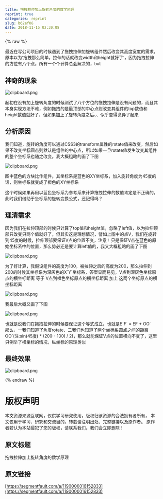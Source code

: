 ```yaml
---
title: 拖拽拉伸加上旋转角度的数学原理
reprint: true
categories: reprint
slug: b62ef06
date: 2018-11-15 02:30:08
---
```


{% raw %}
<p>&#x6700;&#x8FD1;&#x5728;&#x5199;&#x516C;&#x53F8;&#x9879;&#x76EE;&#x7684;&#x65F6;&#x5019;&#x9047;&#x5230;&#x4E86;&#x62D6;&#x62FD;&#x62C9;&#x4F38;&#x52A0;&#x65CB;&#x8F6C;&#x7EC4;&#x4EF6;&#x7136;&#x540E;&#x6539;&#x53D8;&#x5176;&#x9AD8;&#x5EA6;&#x5BBD;&#x5EA6;&#x7684;&#x9700;&#x6C42;&#xFF0C;&#x539F;&#x672C;&#x4EE5;&#x4E3A;&#x2018;&#x62D6;&#x62FD;&#x90A3;&#x4E48;&#x7B80;&#x5355;&#xFF0C;&#x62C9;&#x4F38;&#x7684;&#x8BDD;&#x5C31;&#x6539;&#x53D8;width&#x548C;height&#x5C31;&#x597D;&#x4E86;&#x2019;&#xFF0C;&#x56E0;&#x4E3A;&#x62D6;&#x62FD;&#x62C9;&#x4F38;&#x7684;&#x65B9;&#x4F4D;&#x6709;&#x516B;&#x4E2A;&#x70B9;&#xFF0C;&#x6240;&#x6709;&#x4E00;&#x4E2A;&#x4E2A;&#x8BA1;&#x7B97;&#x603B;&#x4F1A;&#x89E3;&#x51B3;&#x7684;&#xFF0C;but</p><h2>&#x795E;&#x5947;&#x7684;&#x73B0;&#x8C61;</h2><p><span class="img-wrap"><img data-src="/img/bVbfWaW?w=614&amp;h=398" src="https://static.alili.tech/img/bVbfWaW?w=614&amp;h=398" alt="clipboard.png" title="clipboard.png"></span></p><p>&#x8D77;&#x521D;&#x5728;&#x6CA1;&#x6709;&#x52A0;&#x4E0A;&#x65CB;&#x8F6C;&#x89D2;&#x5EA6;&#x7684;&#x65F6;&#x5019;&#x6D4B;&#x8BD5;&#x4E86;&#x516B;&#x4E2A;&#x65B9;&#x4F4D;&#x7684;&#x62D6;&#x62FD;&#x62C9;&#x4F38;&#x662F;&#x6CA1;&#x6709;&#x95EE;&#x9898;&#x7684;&#xFF0C;&#x800C;&#x4E14;&#x5176;&#x672C;&#x8EAB;&#x5B9E;&#x73B0;&#x65B9;&#x6CD5;&#x4E0D;&#x96BE;&#xFF0C;&#x4F8B;&#x5982;&#x62D6;&#x62FD;&#x7684;&#x662F;&#x6700;&#x9876;&#x90E8;&#x7684;&#x4E2D;&#x5FC3;&#x70B9;&#x5219;&#x6539;&#x53D8;&#x5176;&#x7EC4;&#x4EF6;&#x7684;top&#x6570;&#x503C;&#x548C;height&#x6570;&#x503C;&#x5C31;&#x597D;&#x4E86;&#xFF0C;&#x4F46;&#x5982;&#x679C;&#x52A0;&#x4E0A;&#x4E86;&#x65CB;&#x8F6C;&#x89D2;&#x5EA6;&#x4E4B;&#x540E;&#x3001;&#x3001;&#x4F3C;&#x4E4E;&#x53D8;&#x5F97;&#x8BE1;&#x5F02;&#x4E86;&#x8D77;&#x6765;</p><h2>&#x5206;&#x6790;&#x539F;&#x56E0;</h2><p>&#x6211;&#x4EEC;&#x77E5;&#x9053;&#xFF0C;&#x65CB;&#x8F6C;&#x7684;&#x89D2;&#x5EA6;&#x53EF;&#x4EE5;&#x901A;&#x8FC7;CSS3&#x7684;transform&#x5C5E;&#x6027;&#x7684;rotate&#x503C;&#x6765;&#x6539;&#x53D8;&#xFF0C;&#x7136;&#x540E;&#x5982;&#x679C;&#x4E0D;&#x6539;&#x53D8;&#x5750;&#x6807;&#x5706;&#x70B9;&#x5219;&#x9ED8;&#x8BA4;&#x662F;&#x7EC4;&#x4EF6;&#x7684;&#x4E2D;&#x5FC3;&#x70B9;&#xFF0C;&#x6240;&#x4EE5;&#x5982;&#x679C;&#x4E00;&#x65E6;rotate&#x503C;&#x53D1;&#x751F;&#x6539;&#x53D8;&#x5176;&#x7EC4;&#x4EF6;&#x7684;&#x6574;&#x4E2A;&#x5750;&#x6807;&#x7CFB;&#x4E5F;&#x968F;&#x4E4B;&#x6539;&#x53D8;&#xFF0C;&#x6211;&#x5927;&#x6982;&#x7C97;&#x7565;&#x7684;&#x753B;&#x4E86;&#x4E0B;&#x56FE;</p><p><span class="img-wrap"><img data-src="/img/bVbfWgT?w=624&amp;h=697" src="https://static.alili.tech/img/bVbfWgT?w=624&amp;h=697" alt="clipboard.png" title="clipboard.png"></span></p><p>&#x56FE;&#x4E2D;&#x84DD;&#x8272;&#x7684;&#x65B9;&#x5757;&#x6BD4;&#x4F5C;&#x7EC4;&#x4EF6;&#xFF0C;&#x5176;&#x5750;&#x6807;&#x7CFB;&#x662F;&#x84DD;&#x8272;&#x7684;XY&#x5750;&#x6807;&#x7CFB;&#xFF0C;&#x52A0;&#x5165;&#x65CB;&#x8F6C;&#x89D2;&#x5EA6;&#x4E3A;45&#x5EA6;&#x7684;&#x8BDD;&#xFF0C;&#x5219;&#x5750;&#x6807;&#x7CFB;&#x5C31;&#x53D8;&#x6210;&#x4E86;&#x6A59;&#x8272;&#x7684;XY&#x5750;&#x6807;&#x7CFB;</p><p>&#x8FD9;&#x4E2A;&#x65F6;&#x5019;&#x5982;&#x679C;&#x518D;&#x7528;&#x4EE5;&#x84DD;&#x8272;&#x5750;&#x6807;&#x7CFB;&#x4E3A;&#x53C2;&#x8003;&#x7CFB;&#x6765;&#x8BA1;&#x7B97;&#x62D6;&#x62FD;&#x62C9;&#x4F38;&#x7684;&#x6570;&#x503C;&#x80AF;&#x5B9A;&#x662F;&#x4E0D;&#x6B63;&#x786E;&#x7684;&#xFF0C;&#x6B64;&#x65F6;&#x6211;&#x4EEC;&#x501F;&#x52A9;&#x4E8E;&#x5750;&#x6807;&#x7CFB;&#x7684;&#x65CB;&#x8F6C;&#x53D8;&#x6362;&#x516C;&#x5F0F;&#xFF0C;&#x8FD8;&#x8BB0;&#x5F97;&#x5417;&#xFF1F;</p><h2>&#x7406;&#x6E05;&#x9700;&#x6C42;</h2><p>&#x56E0;&#x4E3A;&#x6211;&#x4EEC;&#x5728;&#x62C9;&#x4F38;&#x9876;&#x90E8;&#x7684;&#x65F6;&#x5019;&#x53EA;&#x8BA1;&#x7B97;&#x4E86;top&#x503C;&#x548C;height&#x503C;&#xFF0C;&#x5FFD;&#x7565;&#x4E86;left&#x503C;&#xFF0C;&#x4EE5;&#x4E3A;&#x62C9;&#x4F38;&#x9876;&#x90E8;&#x53EA;&#x6539;&#x53D8;&#x53EA;&#x4E24;&#x4E2A;&#x503C;&#x5C31;&#x597D;&#x4E86;&#xFF0C;&#x4F46;&#x5176;&#x5B9E;&#x8FD9;&#x662F;&#x7406;&#x60F3;&#x60C5;&#x51B5;&#xFF0C;&#x8B6C;&#x5982;&#x4E0A;&#x56FE;&#x4E2D;&#x7684;&#x70B9;V&#xFF0C;&#x6211;&#x4EEC;&#x5728;&#x65CB;&#x8F6C;&#x5230;45&#x5EA6;&#x7684;&#x65F6;&#x5019;&#xFF0C;&#x62C9;&#x4F38;&#x9876;&#x90E8;&#x8981;&#x4FDD;&#x8BC1;V&#x70B9;&#x7684;&#x4F4D;&#x7F6E;&#x4E0D;&#x53D8;&#xFF0C;&#x6CE8;&#x610F;&#xFF01;&#x53EA;&#x662F;&#x4FDD;&#x8BC1;V&#x70B9;&#x5728;&#x84DD;&#x8272;&#x7684;&#x539F;&#x59CB;&#x5750;&#x6807;&#x7CFB;&#x4E2D;&#x7684;&#x4F4D;&#x7F6E;&#xFF0C;&#x90A3;&#x4E48;&#x52BF;&#x5FC5;&#x8FD8;&#x662F;&#x8981;&#x8BA1;&#x7B97;left&#x503C;&#x7684;&#xFF0C;&#x6211;&#x53C8;&#x5927;&#x6982;&#x7C97;&#x7565;&#x7684;&#x753B;&#x4E86;&#x4E0B;&#x56FE;</p><p><span class="img-wrap"><img data-src="/img/bVbfWeg?w=648&amp;h=716" src="https://static.alili.tech/img/bVbfWeg?w=648&amp;h=716" alt="clipboard.png" title="clipboard.png"></span></p><p>&#x4E3A;&#x4E86;&#x597D;&#x8BA1;&#x7B97;&#xFF0C;&#x6211;&#x5047;&#x8BBE;&#x7EC4;&#x4EF6;&#x7684;&#x9AD8;&#x5EA6;&#x4E3A;100&#xFF0C;&#x88AB;&#x62C9;&#x4F38;&#x4E4B;&#x540E;&#x7684;&#x9AD8;&#x5EA6;&#x4E3A;200&#xFF0C;&#x90A3;&#x4E48;&#x62C9;&#x4F38;&#x5230;200&#x7684;&#x65F6;&#x5019;&#x5176;&#x5750;&#x6807;&#x7CFB;&#x4E3A;&#x6DF1;&#x7070;&#x8272;&#x7684;X`Y`&#x5750;&#x6807;&#x7CFB;&#xFF0C;&#x7B54;&#x6848;&#x663E;&#x800C;&#x6613;&#x89C1;&#xFF0C;V&#x70B9;&#x5230;&#x6DF1;&#x7070;&#x8272;&#x5750;&#x6807;&#x539F;&#x70B9;&#x7684;&#x6A2A;&#x5750;&#x6807;&#x8DDD;&#x79BB; &#x7B49;&#x4E8E; V&#x70B9;&#x5230;&#x6A59;&#x8272;&#x5750;&#x6807;&#x539F;&#x70B9;&#x7684;&#x6A2A;&#x5750;&#x6807;&#x8DDD;&#x79BB; &#x52A0;&#x4E0A; &#x8FD9;&#x4E24;&#x4E2A;&#x5750;&#x6807;&#x539F;&#x70B9;&#x7684;&#x6A2A;&#x5750;&#x6807;&#x8DDD;&#x79BB;</p><p><span class="img-wrap"><img data-src="/img/bVbfWfB?w=297&amp;h=244" src="https://static.alili.tech/img/bVbfWfB?w=297&amp;h=244" alt="clipboard.png" title="clipboard.png"></span></p><p>&#x6211;&#x6700;&#x540E;&#x5927;&#x6982;&#x53C8;&#x753B;&#x4E86;&#x4E0B;&#x56FE;</p><p><span class="img-wrap"><img data-src="/img/bVbfWfI?w=675&amp;h=690" src="https://static.alili.tech/img/bVbfWfI?w=675&amp;h=690" alt="clipboard.png" title="clipboard.png"></span></p><p>&#x4E5F;&#x5C31;&#x662F;&#x8BF4;&#x6211;&#x4EEC;&#x5728;&#x62D6;&#x62FD;&#x62C9;&#x4F38;&#x7684;&#x65F6;&#x5019;&#x8981;&#x4FDD;&#x8BC1;&#x8FD9;&#x4E2A;&#x7B49;&#x5F0F;&#x6210;&#x7ACB;&#xFF0C;&#x4E5F;&#x5C31;&#x662F;E`F` = EF + OO`<br>&#x90A3;&#x4E48;&#xFF0C;&#x4E00;&#x6211;&#x4EEC;&#x77E5;&#x9053;&#x4E86;&#x89D2;&#x5EA6;rotate&#x3001;&#x4E8C;&#x6211;&#x4EEC;&#x4E5F;&#x77E5;&#x9053;&#x4E86;&#x4E24;&#x4E2A;&#x5750;&#x6807;&#x7CFB;&#x5706;&#x70B9;&#x4E4B;&#x95F4;&#x7684;&#x8DDD;&#x79BB;OO`(&#x6CE8;:sin(45&#x5EA6;) * (200 - 100) / 2)&#xFF0C;&#x90A3;&#x4E48;&#x5C31;&#x80FD;&#x4FDD;&#x8BC1;V&#x70B9;&#x7684;&#x4F4D;&#x7F6E;&#x6A2A;&#x5411;&#x4E0D;&#x53D8;&#x4E86;&#xFF0C;&#x8FD9;&#x91CC;&#x53EA;&#x4F8B;&#x4E3E;&#x4E86;&#x6A2A;&#x5750;&#x6807;&#x7684;&#x60C5;&#x51B5;&#xFF0C;&#x7EB5;&#x5750;&#x6807;&#x7684;&#x539F;&#x7406;&#x7C7B;&#x4F3C;</p><h2>&#x6700;&#x7EC8;&#x6548;&#x679C;</h2><p><span class="img-wrap"><img data-src="/img/bVbfWgA?w=614&amp;h=398" src="https://static.alili.tech/img/bVbfWgA?w=614&amp;h=398" alt="clipboard.png" title="clipboard.png"></span></p>
{% endraw %}

# 版权声明
本文资源来源互联网，仅供学习研究使用，版权归该资源的合法拥有者所有，
本文仅用于学习、研究和交流目的。转载请注明出处、完整链接以及原作者。
原作者若认为本站侵犯了您的版权，请联系我们，我们会立即删除！

## 原文标题
拖拽拉伸加上旋转角度的数学原理

## 原文链接
[https://segmentfault.com/a/1190000016152833](https://segmentfault.com/a/1190000016152833)

